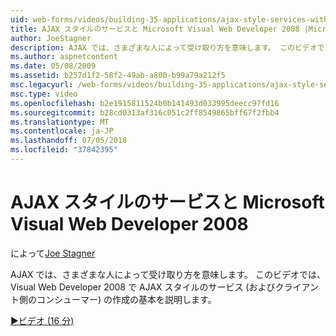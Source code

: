 ```yaml
---
uid: web-forms/videos/building-35-applications/ajax-style-services-with-microsoft-visual-web-developer-2008
title: AJAX スタイルのサービスと Microsoft Visual Web Developer 2008 |Microsoft Docs
author: JoeStagner
description: AJAX では、さまざまな人によって受け取り方を意味します。 このビデオでは、Visual Web 開発用の AJAX スタイルのサービス (およびクライアント側のコンシューマー) の作成の基本を説明.
ms.author: aspnetcontent
ms.date: 05/08/2009
ms.assetid: b257d1f2-58f2-49ab-a800-b99a79a212f5
msc.legacyurl: /web-forms/videos/building-35-applications/ajax-style-services-with-microsoft-visual-web-developer-2008
msc.type: video
ms.openlocfilehash: b2e1915811524b0b141493d033995deecc97fd16
ms.sourcegitcommit: b28cd0313af316c051c2ff8549865bff67f2fbb4
ms.translationtype: MT
ms.contentlocale: ja-JP
ms.lasthandoff: 07/05/2018
ms.locfileid: "37842395"
---
```

<a name="ajax-style-services-with-microsoft-visual-web-developer-2008"></a>AJAX スタイルのサービスと Microsoft Visual Web Developer 2008
====================
によって[Joe Stagner](https://github.com/JoeStagner)

AJAX では、さまざまな人によって受け取り方を意味します。 このビデオでは、Visual Web Developer 2008 で AJAX スタイルのサービス (およびクライアント側のコンシューマー) の作成の基本を説明します。

[&#9654;ビデオ (16 分)](https://channel9.msdn.com/Blogs/ASP-NET-Site-Videos/ajax-style-services-with-microsoft-visual-web-developer-2008)
